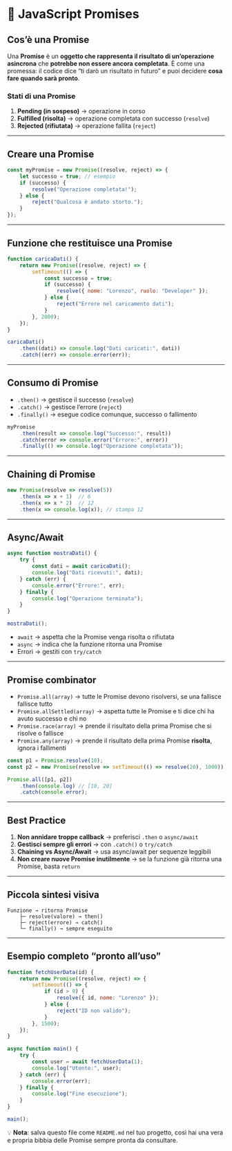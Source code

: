 # 📖 JavaScript Promises

## Cos’è una Promise

Una **Promise** è un **oggetto che rappresenta il risultato di un’operazione asincrona** che **potrebbe non essere ancora completata**. È come una promessa: il codice dice “ti darò un risultato in futuro” e puoi decidere **cosa fare quando sarà pronto**.

### Stati di una Promise

1. **Pending (in sospeso)** → operazione in corso  
2. **Fulfilled (risolta)** → operazione completata con successo (`resolve`)  
3. **Rejected (rifiutata)** → operazione fallita (`reject`)  

---

## Creare una Promise

```javascript
const myPromise = new Promise((resolve, reject) => {
    let successo = true; // esempio
    if (successo) {
        resolve("Operazione completata!");
    } else {
        reject("Qualcosa è andato storto.");
    }
});
```

---

## Funzione che restituisce una Promise

```javascript
function caricaDati() {
    return new Promise((resolve, reject) => {
        setTimeout(() => {
            const successo = true;
            if (successo) {
                resolve({ nome: "Lorenzo", ruolo: "Developer" });
            } else {
                reject("Errore nel caricamento dati");
            }
        }, 2000);
    });
}

caricaDati()
    .then((dati) => console.log("Dati caricati:", dati))
    .catch((err) => console.error(err));
```

---

## Consumo di Promise

- `.then()` → gestisce il successo (`resolve`)  
- `.catch()` → gestisce l’errore (`reject`)  
- `.finally()` → esegue codice comunque, successo o fallimento  

```javascript
myPromise
    .then(result => console.log("Successo:", result))
    .catch(error => console.error("Errore:", error))
    .finally(() => console.log("Operazione completata"));
```

---

## Chaining di Promise

```javascript
new Promise(resolve => resolve(5))
    .then(x => x + 1)  // 6
    .then(x => x * 2)  // 12
    .then(x => console.log(x)); // stampa 12
```

---

## Async/Await

```javascript
async function mostraDati() {
    try {
        const dati = await caricaDati();
        console.log("Dati ricevuti:", dati);
    } catch (err) {
        console.error("Errore:", err);
    } finally {
        console.log("Operazione terminata");
    }
}

mostraDati();
```

- `await` → aspetta che la Promise venga risolta o rifiutata  
- `async` → indica che la funzione ritorna una Promise  
- Errori → gestiti con `try/catch`  

---

## Promise combinator

- `Promise.all(array)` → tutte le Promise devono risolversi, se una fallisce fallisce tutto  
- `Promise.allSettled(array)` → aspetta tutte le Promise e ti dice chi ha avuto successo e chi no  
- `Promise.race(array)` → prende il risultato della prima Promise che si risolve o fallisce  
- `Promise.any(array)` → prende il risultato della prima Promise **risolta**, ignora i fallimenti  

```javascript
const p1 = Promise.resolve(10);
const p2 = new Promise(resolve => setTimeout(() => resolve(20), 1000));

Promise.all([p1, p2])
    .then(console.log) // [10, 20]
    .catch(console.error);
```

---

## Best Practice

1. **Non annidare troppe callback** → preferisci `.then` o `async/await`  
2. **Gestisci sempre gli errori** → con `.catch()` o `try/catch`  
3. **Chaining vs Async/Await** → usa async/await per sequenze leggibili  
4. **Non creare nuove Promise inutilmente** → se la funzione già ritorna una Promise, basta `return`  

---

## Piccola sintesi visiva

```text
Funzione → ritorna Promise
    ├─ resolve(valore) → then()
    ├─ reject(errore) → catch()
    └─ finally() → sempre eseguito
```

---

## Esempio completo “pronto all’uso”

```javascript
function fetchUserData(id) {
    return new Promise((resolve, reject) => {
        setTimeout(() => {
            if (id > 0) {
                resolve({ id, nome: "Lorenzo" });
            } else {
                reject("ID non valido");
            }
        }, 1500);
    });
}

async function main() {
    try {
        const user = await fetchUserData(1);
        console.log("Utente:", user);
    } catch (err) {
        console.error(err);
    } finally {
        console.log("Fine esecuzione");
    }
}

main();
```

💡 **Nota**: salva questo file come `README.md` nel tuo progetto, così hai una vera e propria bibbia delle Promise sempre pronta da consultare.
